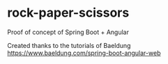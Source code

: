 # rock-paper-scissors
Proof of concept of Spring Boot + Angular

Created thanks to the tutorials of Baeldung
https://www.baeldung.com/spring-boot-angular-web
